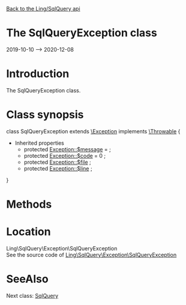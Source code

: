 [Back to the Ling/SqlQuery api](https://github.com/lingtalfi/SqlQuery/blob/master/doc/api/Ling/SqlQuery.md)



The SqlQueryException class
================
2019-10-10 --> 2020-12-08






Introduction
============

The SqlQueryException class.



Class synopsis
==============


class <span class="pl-k">SqlQueryException</span> extends [\Exception](http://php.net/manual/en/class.exception.php) implements [\Throwable](http://php.net/manual/en/class.throwable.php) {

- Inherited properties
    - protected  [Exception::$message](#property-message) =  ;
    - protected  [Exception::$code](#property-code) = 0 ;
    - protected  [Exception::$file](#property-file) ;
    - protected  [Exception::$line](#property-line) ;

}






Methods
==============






Location
=============
Ling\SqlQuery\Exception\SqlQueryException<br>
See the source code of [Ling\SqlQuery\Exception\SqlQueryException](https://github.com/lingtalfi/SqlQuery/blob/master/Exception/SqlQueryException.php)



SeeAlso
==============
Next class: [SqlQuery](https://github.com/lingtalfi/SqlQuery/blob/master/doc/api/Ling/SqlQuery/SqlQuery.md)<br>
